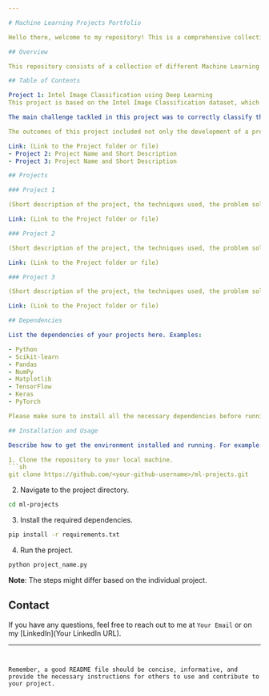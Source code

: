 ```yaml
---

# Machine Learning Projects Portfolio 

Hello there, welcome to my repository! This is a comprehensive collection of all my Machine Learning projects, which showcases my understanding and application of various Machine Learning concepts and techniques. 

## Overview

This repository consists of a collection of different Machine Learning projects spanning different domains and datasets. The projects are primarily written in Python, and use a variety of machine learning models, libraries, and frameworks such as scikit-learn, TensorFlow, PyTorch, Keras, and more.

## Table of Contents

Project 1: Intel Image Classification using Deep Learning
This project is based on the Intel Image Classification dataset, which contains a total of 17k images of natural scenes from around the world, including both natural landscapes and buildings. The dataset has been split into 14k images for training and 3k for testing, with each image sized at 150x150 pixels.

The main challenge tackled in this project was to correctly classify these images into one of six classes: "buildings", "forest", "glacier", "mountain", "sea", and "street". To solve this multi-class classification problem, I utilized deep learning techniques such as Convolutional Neural Networks (CNNs). This allowed for robust and effective learning from the complex, high-dimensional data present in the images.

The outcomes of this project included not only the development of a predictive model with high accuracy, but also an in-depth exploration of various deep learning techniques and their application to real-world image classification tasks.

Link: (Link to the Project folder or file)
- Project 2: Project Name and Short Description
- Project 3: Project Name and Short Description

## Projects

### Project 1

(Short description of the project, the techniques used, the problem solved, and the outcome)

Link: (Link to the Project folder or file)

### Project 2

(Short description of the project, the techniques used, the problem solved, and the outcome)

Link: (Link to the Project folder or file)

### Project 3

(Short description of the project, the techniques used, the problem solved, and the outcome)

Link: (Link to the Project folder or file)

## Dependencies

List the dependencies of your projects here. Examples:

- Python
- Scikit-learn
- Pandas
- NumPy
- Matplotlib
- TensorFlow
- Keras
- PyTorch

Please make sure to install all the necessary dependencies before running the projects. 

## Installation and Usage

Describe how to get the environment installed and running. For example:

1. Clone the repository to your local machine.
```sh
git clone https://github.com/<your-github-username>/ml-projects.git
```
2. Navigate to the project directory.
```sh
cd ml-projects
```
3. Install the required dependencies.
```sh
pip install -r requirements.txt
```
4. Run the project.
```sh
python project_name.py
```
**Note**: The steps might differ based on the individual project.

## Contact

If you have any questions, feel free to reach out to me at `Your Email` or on my [LinkedIn](Your LinkedIn URL).

---
```


Remember, a good README file should be concise, informative, and provide the necessary instructions for others to use and contribute to your project.
